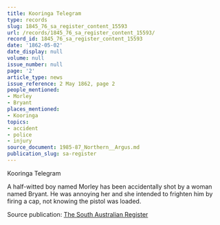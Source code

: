 ```yaml
---
title: Kooringa Telegram
type: records
slug: 1845_76_sa_register_content_15593
url: /records/1845_76_sa_register_content_15593/
record_id: 1845_76_sa_register_content_15593
date: '1862-05-02'
date_display: null
volume: null
issue_number: null
page: '2'
article_type: news
issue_reference: 2 May 1862, page 2
people_mentioned:
- Morley
- Bryant
places_mentioned:
- Kooringa
topics:
- accident
- police
- injury
source_document: 1985-87_Northern__Argus.md
publication_slug: sa-register
---
```


Kooringa Telegram

A half-witted boy named Morley has been accidentally shot by a woman named Bryant.  He was annoying her and she intended to frighten him by firing a cap, not knowing the pistol was loaded.

Source publication: [The South Australian Register](/publications/sa-register/)
